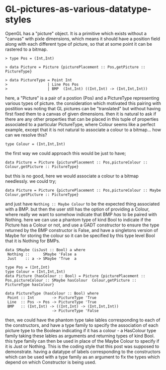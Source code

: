 # GL-pictures-as-various-datatype-styles

OpenGL has a "picture" object.
It is a primitive which exists without a "canvas" with pixle dimensions,
which means it should have a position field along with each different type of picture,
so that at some point it can be rastered to a bitmap.

```
> type Pos = (Int,Int)

> data Picture = Picture {picturePlacement :: Pos,getPicture :: PictureType}

> data PictureType = Point Int
>                  | Line Pos Pos
>                  | BMP  (Int,Int) ((Int,Int) -> (Int,Int,Int))
```

here, a "Picture" is a pair of a postion (Pos) and a PictureType representing various types of picture.
the consideration which motivated this pairing with postition was noting that GL pictures can be "translated" but without having first fixed them to a canvas of given dimensions.
then it is natural to ask if there are any other properties that can be placed in this tuple of properties associated to a particular PictureType, where Colour seems like a perfect example, except that it is not natural to associate a colour to a bitmap... how can we resolve this?

```
type Colour = (Int,Int,Int)
```
the first way we could approach this would be just to have;

```
data Picture = Picture {picturePlacement :: Pos,pictureColour :: Colour,getPicture :: PictureType}
```

but this is no good, here we would associate a colour to a bitmap needlessly.
we could try;

```
data Picture = Picture {picturePlacement :: Pos,pictureColour :: Maybe Colour,getPicture :: PictureType}
```

and just have `Nothing :: Maybe Colour` to be the expected thing associated with a BMP. 
but then the user still has the option of providing a Colour, where really we want to somehow indicate that BMP *has* to be paired with Nothing. here we can use a phantom type of kind Bool to indicate if the Picture has a Colour or not, and use a GADT constructor to ensure the type returned by the BMP constructor is False, and have a singletons version of Maybe for storing the colour so it can be specified by this type level Bool that it is Nothing for BMPs.

```
data SMaybe (isJust :: Bool) a where
 Nothing ::      SMaybe 'False a
 Just    :: a -> SMaybe 'True  a

type Pos = (Int,Int)
type Colour = (Int,Int,Int)
data Picture (hasColour :: Bool) = Picture {picturePlacement :: Pos,pictureColour :: SMaybe hasColour  Colour,getPicture :: PictureType hasColour}

data PictureType (hasColour :: Bool) where
 Point :: Int        -> PictureType 'True
 Line  :: Pos -> Pos -> PictureType 'True
 BMP   :: (Int,Int) -> ((Int,Int) -> (Int,Int,Int))
                     -> PictureType 'False
```

then, we could have the phantom type take lables corresponding to each of the constructors, and have a type family to specify the association of each picture type to the Boolean indicating if it has a colour - a HasColour type family taking these lables as arguments and returning types of kind Bool. this type family can then be used in place of the Maybe Colour to specify if it is Just or Nothing. 
This is the coding style that this post was supposed to demonstrate. having a datatype of labels corresponding to the constructors which can be used with a type family as an argument to fix the types which depend on which Constructor is being used.  


